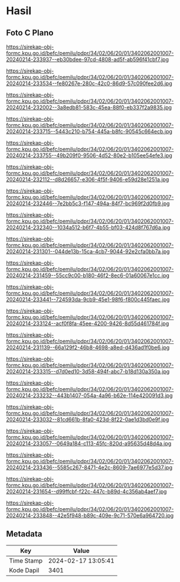 # Hasil

## Foto C Plano

https://sirekap-obj-formc.kpu.go.id/befc/pemilu/pdpr/34/02/06/20/01/3402062001007-20240214-233937--eb30bdee-97cd-4808-ad5f-ab596f41cbf7.jpg

https://sirekap-obj-formc.kpu.go.id/befc/pemilu/pdpr/34/02/06/20/01/3402062001007-20240214-233534--fe80267e-280c-42c0-86d9-57c090fee2d6.jpg

https://sirekap-obj-formc.kpu.go.id/befc/pemilu/pdpr/34/02/06/20/01/3402062001007-20240214-232002--3a8edb81-583c-45ea-88f0-eb337f2a9835.jpg

https://sirekap-obj-formc.kpu.go.id/befc/pemilu/pdpr/34/02/06/20/01/3402062001007-20240214-233715--5443c210-b754-445a-b8fc-90545c664ecb.jpg

https://sirekap-obj-formc.kpu.go.id/befc/pemilu/pdpr/34/02/06/20/01/3402062001007-20240214-233755--49b209f0-9506-4d52-80e2-b105ee54efe3.jpg

https://sirekap-obj-formc.kpu.go.id/befc/pemilu/pdpr/34/02/06/20/01/3402062001007-20240214-232112--d8d26657-e306-4f5f-9406-e59d28e1251a.jpg

https://sirekap-obj-formc.kpu.go.id/befc/pemilu/pdpr/34/02/06/20/01/3402062001007-20240214-232446--7e2bb5c3-f147-494a-84f7-bc969f2d0fb9.jpg

https://sirekap-obj-formc.kpu.go.id/befc/pemilu/pdpr/34/02/06/20/01/3402062001007-20240214-232340--1034a512-b6f7-4b55-bf03-424d8f767d6a.jpg

https://sirekap-obj-formc.kpu.go.id/befc/pemilu/pdpr/34/02/06/20/01/3402062001007-20240214-231301--044de13b-15ca-4cb7-9044-92e2cfa0bb7a.jpg

https://sirekap-obj-formc.kpu.go.id/befc/pemilu/pdpr/34/02/06/20/01/3402062001007-20240214-231459--55cc9c00-b180-46f2-8ec6-01a60067e1cc.jpg

https://sirekap-obj-formc.kpu.go.id/befc/pemilu/pdpr/34/02/06/20/01/3402062001007-20240214-233441--724593da-9cb9-45e1-98f6-f800c445faec.jpg

https://sirekap-obj-formc.kpu.go.id/befc/pemilu/pdpr/34/02/06/20/01/3402062001007-20240214-233124--acf0f8fa-45ee-4200-9426-8d55d461784f.jpg

https://sirekap-obj-formc.kpu.go.id/befc/pemilu/pdpr/34/02/06/20/01/3402062001007-20240214-231139--66a129f2-46b8-4698-a8ed-d436ad1f0be6.jpg

https://sirekap-obj-formc.kpu.go.id/befc/pemilu/pdpr/34/02/06/20/01/3402062001007-20240214-233315--d7d0ed10-3d58-494f-abc7-b18d130a350a.jpg

https://sirekap-obj-formc.kpu.go.id/befc/pemilu/pdpr/34/02/06/20/01/3402062001007-20240214-233232--443b1407-054a-4a96-b62e-114e420091d3.jpg

https://sirekap-obj-formc.kpu.go.id/befc/pemilu/pdpr/34/02/06/20/01/3402062001007-20240214-233032--81cd661b-8fa0-423d-8f22-0ae1d3bd0e9f.jpg

https://sirekap-obj-formc.kpu.go.id/befc/pemilu/pdpr/34/02/06/20/01/3402062001007-20240214-233057--0649a184-c113-45fc-820d-a95635d48d4a.jpg

https://sirekap-obj-formc.kpu.go.id/befc/pemilu/pdpr/34/02/06/20/01/3402062001007-20240214-233436--5585c267-8471-4e2c-8609-7ae6977e5d37.jpg

https://sirekap-obj-formc.kpu.go.id/befc/pemilu/pdpr/34/02/06/20/01/3402062001007-20240214-231654--d99ffcbf-f22c-447c-b89d-4c356ab4aef7.jpg

https://sirekap-obj-formc.kpu.go.id/befc/pemilu/pdpr/34/02/06/20/01/3402062001007-20240214-233848--42e5f948-b89c-409e-9c71-570e6a964720.jpg


## Metadata

| Key        | Value               |
| ---------- | ------------------- |
| Time Stamp | 2024-02-17 13:05:41 |
| Kode Dapil | 3401                |



